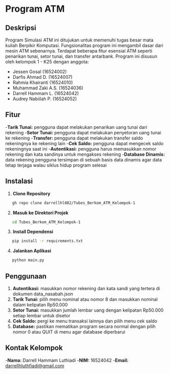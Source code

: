 # Program ATM

## Deskripsi
Program Simulasi ATM ini ditujukan untuk memenuhi tugas besar mata kuliah Berpikir Komputasi. Fungsionalitas program ini mengambil dasar dari mesin ATM sebenarnya. Terdapat beberapa fitur esensial ATM seperti penarikan tunai, setor tunai, dan transfer antarbank. Program ini disusun oleh kelompok 1 - K25 dengan anggota:
- Jessen Gosal   		 (16524002)
- Darfis Ahmad D.	   (16524007)
- Rahmia Khairanti	 (16524010)
- Muhammad Zaki A.S. (16524036)
- Darrell Hammam L.  (16524042)
- Audrey Nabiilah P. (16524052)

## Fitur
-**Tarik Tunai:** pengguna dapat melakukan penarikan uang tunai dari rekening
-**Setor Tunai:** pengguna dapat melakukan penyetoran uang tunai ke rekening
-**Transfer:** pengguna dapat melakukan transfer saldo rekeningnya ke rekening lain
-**Cek Saldo:** pengguna dapat mengecek saldo rekeningnya saat ini
-**Autentikasi:** pengguna harus memasukkan nomor rekening dan kata sandinya untuk mengakses rekening
-**Database Dinamis:** data rekening pengguna tersimpan di sebuah basis data dinamis agar data tetap terjaga walau siklus hidup program selesai

## Instalasi
1. **Clone Repository**
```bash
   gh repo clone darrellhl082/Tubes_Berkom_ATM_Kelompok-1
```
2. **Masuk ke Direktori Projek**
```bash
   cd Tubes_Berkom_ATM_Kelompok-1
```
3. **Install Dependensi**
```bash
   pip install -r requirements.txt
```
4. **Jalankan Aplikasi**
```bash
   python main.py
```

## Penggunaan
1. **Autentikasi:** masukkan nomor rekening dan kata sandi yang tertera di dokumen data_nasabah.json
2. **Tarik Tunai:** pilih menu nominal atau nomor 8 dan masukkan nominal dalam kelipatan Rp50.000
3. **Setor Tunai:** masukkan jumlah lembar uang dengan kelipatan Rp50.000 setiap lembar untuk disetor
4. **Cek Saldo:** pergi ke menu transaksi lainnya dan pilih menu cek saldo
5. **Database:** pastikan mematikan program secara normal dengan pilih nomor 0 atau QUIT di menu agar database diperbarui

## Kontak Kelompok
-**Nama:** Darrell Hammam Luthiadi
-**NIM:** 16524042
-**Email:** darrellhluthfiadi@gmail.com






